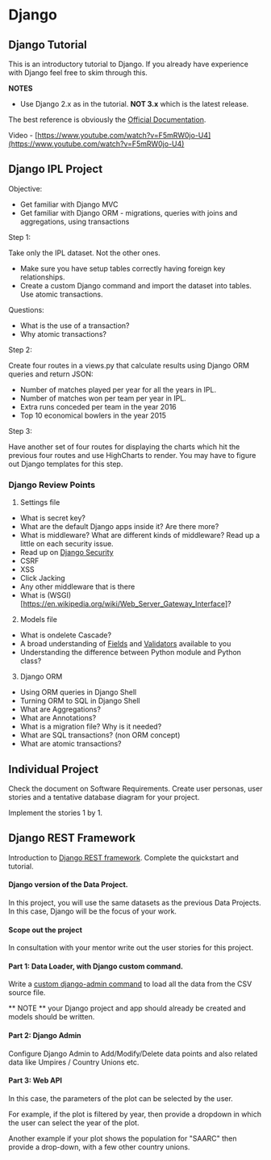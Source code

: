 # Django

## Django Tutorial

This is an introductory tutorial to Django. If you already have experience with Django feel free to skim through this.

**NOTES**
- Use Django 2.x as in the tutorial. **NOT 3.x** which is the latest release.

The best reference is obviously the [Official Documentation](https://docs.djangoproject.com/en/2.2/).

Video - [https://www.youtube.com/watch?v=F5mRW0jo-U4](https://www.youtube.com/watch?v=F5mRW0jo-U4)

## Django IPL Project

Objective:

* Get familiar with Django MVC
* Get familiar with Django ORM - migrations, queries with joins and aggregations, using transactions

Step 1:

Take only the IPL dataset. Not the other ones.

* Make sure you have setup tables correctly having foreign key relationships.
* Create a custom Django command and import the dataset into tables. Use atomic transactions.

Questions:
* What is the use of a transaction?
* Why atomic transactions?

Step 2:

Create four routes in a views.py that calculate results using Django ORM queries and return JSON:

* Number of matches played per year for all the years in IPL.
* Number of matches won per team per year in IPL.
* Extra runs conceded per team in the year 2016
* Top 10 economical bowlers in the year 2015

Step 3:

Have another set of four routes for displaying the charts which hit the previous four routes and use HighCharts to render. You may have to figure out Django templates for this step.

### Django Review Points

1. Settings file
- What is secret key?
- What are the default Django apps inside it? Are there more?
- What is middleware? What are different kinds of middleware? Read up a little on each security issue.
- Read up on [Django Security](https://docs.djangoproject.com/en/4.0/topics/security/)
- CSRF
- XSS
- Click Jacking
- Any other middleware that is there
- What is (WSGI)[https://en.wikipedia.org/wiki/Web_Server_Gateway_Interface]?

2. Models file
- What is ondelete Cascade?
- A broad understanding of [Fields](https://docs.djangoproject.com/en/4.0/ref/models/fields/) and [Validators](https://docs.djangoproject.com/en/4.0/ref/validators/) available to you
- Understanding the difference between Python module and Python class?

3. Django ORM
- Using ORM queries in Django Shell
- Turning ORM to SQL in Django Shell
- What are Aggregations?
- What are Annotations?
- What is a migration file? Why is it needed?
- What are SQL transactions? (non ORM concept)
- What are atomic transactions?

## Individual Project

Check the document on Software Requirements. Create user personas, user stories and a tentative database diagram for your project.

Implement the stories 1 by 1.


## Django REST Framework

Introduction to [Django REST framework](http://www.django-rest-framework.org/). Complete the quickstart and tutorial.

#### Django version of the Data Project.

In this project, you will use the same datasets as the previous Data Projects. In this case, Django will be the focus of your work.

#### Scope out the project

In consultation with your mentor write out the user stories for this project.

#### Part 1: Data Loader, with Django custom command.
Write a [custom django-admin command](https://docs.djangoproject.com/en/3.1/howto/custom-management-commands/) to load all the data from the CSV source file.

** NOTE ** your Django project and app should already be created and models should be written.

#### Part 2: Django Admin

Configure Django Admin to Add/Modify/Delete data points and also related data like Umpires / Country Unions etc.

#### Part 3: Web API

In this case, the parameters of the plot can be selected by the user.

For example, if the plot is filtered by year, then provide a dropdown in which the user can select the year of the plot.

Another example if your plot shows the population for "SAARC" then provide a drop-down, with a few other country unions.

